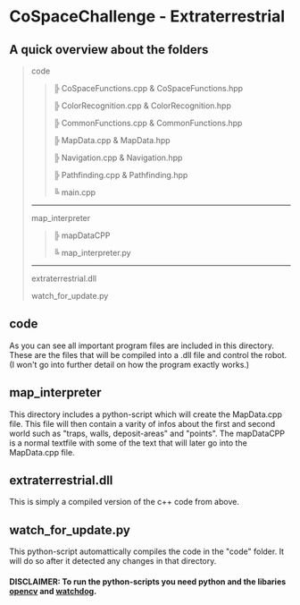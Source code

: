 # CoSpaceChallenge - Extraterrestrial

## A quick overview about the folders

>code
>>
>>  ╠ CoSpaceFunctions.cpp & CoSpaceFunctions.hpp
>>
>>  ╠ ColorRecognition.cpp & ColorRecognition.hpp
>>
>>  ╠ CommonFunctions.cpp & CommonFunctions.hpp
>>
>>  ╠ MapData.cpp & MapData.hpp
>>
>>  ╠ Navigation.cpp & Navigation.hpp
>>
>>  ╠ Pathfinding.cpp & Pathfinding.hpp
>>
>>  ╚ main.cpp
>--------------
> map_interpreter
>>
>>  ╠ mapDataCPP
>>
>>  ╚ map_interpreter.py
>--------------
>  extraterrestrial.dll
>  
>  watch_for_update.py

## code

As you can see all important program files are included in this directory.
These are the files that will be compiled into a .dll file and control the robot. 
(I won't go into further detail on how the program exactly works.)

## map_interpreter

This directory includes a python-script which will create the MapData.cpp file. 
This file will then contain a varity of infos about the first and second world such as "traps, walls, deposit-areas" and "points".
The mapDataCPP is a normal textfile with some of the text that will later go into the MapData.cpp file.

## extraterrestrial.dll

This is simply a compiled version of the c++ code from above.


## watch_for_update.py

This python-script automattically compiles the code in the "code" folder. 
It will do so after it detected any changes in that directory.


#### DISCLAIMER: To run the python-scripts you need python and the libaries [opencv](https://pypi.org/project/opencv-python/) and [watchdog](https://pypi.org/project/watchdog/).
